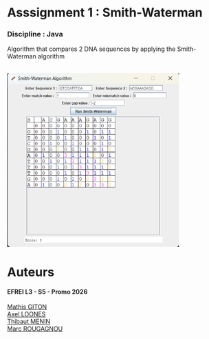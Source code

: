 # Asssignment 1 : Smith-Waterman
### Discipline : Java

Algorithm that compares 2 DNA sequences by applying the Smith-Waterman algorithm

\
<img src="./img/UI_project.png" alt="drawing" width="400"/>
# Auteurs

#### EFREI L3 - S5 - Promo 2026

[Mathis GITON](https://github.com/MathisG179)\
[Axel LOONES](https://github.com/AxelLns)\
[Thibaut MENIN](https://github.com/Pulsar94)\
[Marc ROUGAGNOU](https://github.com/MarcEfrei)